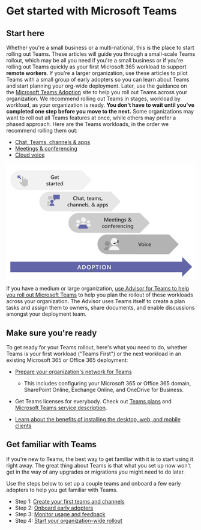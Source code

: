 # Get started with Microsoft Teams
## Start here
Whether you're a small business or a multi-national, this is the place to start rolling out Teams. These articles will guide you through a small-scale Teams rollout, which may be all you need if you're a small business or if you're rolling out Teams quickly as your first Microsoft 365 workload to support **remote workers**.
If you're a larger organization, use these articles to pilot Teams with a small group of early adopters so you can learn about Teams and start planning your org-wide deployment. Later, use the guidance on the [Microsoft Teams Adoption](https://adoption.microsoft.com/microsoft-teams/#get-started) site to help you roll out Teams across your organization.
We recommend rolling out Teams in stages, workload by workload, as your organization is ready. **You don't have to wait until you've completed one step before you move to the next.** Some organizations may want to roll out all Teams features at once, while others may prefer a phased approach. Here are the Teams workloads, in the order we recommend rolling them out:
+ [Chat, Teams, channels & apps](https://learn.microsoft.com/en-us/microsoftteams/get-started-with-teams-create-your-first-teams-and-channels)
+ [Meetings & conferencing](https://learn.microsoft.com/en-us/microsoftteams/deploy-meetings-microsoft-teams-landing-page)
+ [Cloud voice](https://learn.microsoft.com/en-us/microsoftteams/cloud-voice-landing-page)

![](get-started-with-teams-quick-start-pathways.png)

If you have a medium or large organization, [use Advisor for Teams to help you roll out Microsoft Teams](https://learn.microsoft.com/en-us/microsoftteams/use-advisor-teams-roll-out) to help you plan the rollout of these workloads across your organization. The Advisor uses Teams itself to create a plan tasks and assign them to owners, share documents, and enable discussions amongst your deployment team.

## Make sure you're ready
To get ready for your Teams rollout, here's what you need to do, whether Teams is your first workload ("Teams First") or the next workload in an existing Microsoft 365 or Office 365 deployment:
+ [Prepare your organization's network for Teams](https://learn.microsoft.com/en-us/microsoftteams/prepare-network)
<ul>
<ul>
<li>This includes configuring your Microsoft 365 or Office 365 domain, SharePoint Online, Exchange Online, and OneDrive for Business.</li>
</ul>
</ul>

+ Get Teams licenses for everybody. Check out [Teams plans](https://www.microsoft.com/microsoft-365/microsoft-teams/compare-microsoft-teams-options) and [Microsoft Teams service description](https://learn.microsoft.com/en-us/office365/servicedescriptions/teams-service-description).

+ [Learn about the benefits of installing the desktop, web, and mobile clients](https://learn.microsoft.com/en-us/microsoftteams/get-clients)


## Get familiar with Teams
If you're new to Teams, the best way to get familiar with it is to start using it right away. The great thing about Teams is that what you set up now won't get in the way of any upgrades or migrations you might need to do later.

Use the steps below to set up a couple teams and onboard a few early adopters to help you get familiar with Teams.
+ Step 1: [Create your first teams and channels](https://learn.microsoft.com/en-us/microsoftteams/get-started-with-teams-create-your-first-teams-and-channels)
+ Step 2: [Onboard early adopters](https://learn.microsoft.com/en-us/microsoftteams/get-started-with-teams-onboard-early-adopters)
+ Step 3: [Monitor usage and feedback](https://learn.microsoft.com/en-us/microsoftteams/get-started-with-teams-monitor-usage-and-feedback)
+ Step 4: [Start your organization-wide rollout](https://learn.microsoft.com/en-us/microsoftteams/get-started-with-teams-resources-for-org-wide-rollout)
